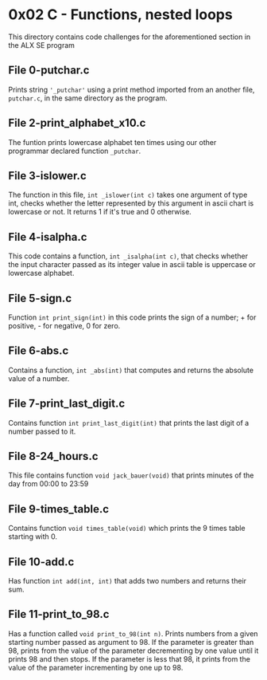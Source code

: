 # 0x02 C - Functions, nested loops
This directory contains code challenges for the aforementioned section in the ALX SE program

## File 0-putchar.c
Prints string `'_putchar'` using a print method imported from an another file, `putchar.c`, in the same directory as the program.

## File 2-print_alphabet_x10.c
The funtion prints lowercase alphabet ten times using our other programmar declared function `_putchar`.

## File 3-islower.c
The function in this file, `int _islower(int c)` takes one argument of type int, checks whether the letter represented by this argument in ascii chart is lowercase or not. It returns 1 if it's true and 0 otherwise.

## File 4-isalpha.c
This code contains a function, `int _isalpha(int c)`, that checks whether the input character passed as its integer value in ascii table is uppercase or lowercase alphabet.

## File 5-sign.c
Function `int print_sign(int)` in this code prints the sign of a number; + for positive, - for negative, 0 for zero.

## File 6-abs.c
Contains a function, `int _abs(int)` that computes and returns the absolute value of a number.

## File 7-print_last_digit.c
Contains function `int print_last_digit(int)` that prints the last digit of a number passed to it.

## File 8-24_hours.c
This file contains function `void jack_bauer(void)` that prints minutes of the day from 00:00 to 23:59

## File 9-times_table.c
Contains function `void times_table(void)` which prints the 9 times table starting with 0.

## File 10-add.c
Has function `int add(int, int)` that adds two numbers and returns their sum.

## File 11-print_to_98.c
Has a function called `void print_to_98(int n)`. Prints numbers from a given starting number passed as argument to 98. If the parameter is greater than 98, prints from the value of the parameter decrementing by one value until it prints 98 and then stops. If the parameter is less that 98, it prints from the value of the parameter incrementing by one up to 98.


